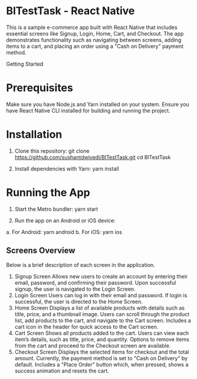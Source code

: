 # BlTestTask - React Native

This is a sample e-commerce app built with React Native that includes essential screens like Signup, Login, Home, Cart, and Checkout. The app demonstrates functionality such as navigating between screens, adding items to a cart, and placing an order using a "Cash on Delivery" payment method.

Getting Started

# Prerequisites
Make sure you have Node.js and Yarn installed on your system.
Ensure you have React Native CLI installed for building and running the project.

# Installation
  1. Clone this repository:
  git clone https://github.com/sushantdwivedi/BlTestTask.git
  cd BlTestTask

  2. Install dependencies with Yarn:
  yarn install

# Running the App
  1. Start the Metro bundler:
      yarn start
     
  2. Run the app on an Android or iOS device:

  a. For Android:
      yarn android
  b. For iOS:
      yarn ios

## Screens Overview
  Below is a brief description of each screen in the application.

  1. Signup Screen
      Allows new users to create an account by entering their email, password, and confirming their password.
      Upon successful signup, the user is navigated to the Login Screen.
  2. Login Screen
      Users can log in with their email and password.
      If login is successful, the user is directed to the Home Screen.
  3. Home Screen
      Displays a list of available products with details such as title, price, and a thumbnail image.
      Users can scroll through the product list, add products to the cart, and navigate to the Cart screen.
      Includes a cart icon in the header for quick access to the Cart screen.
  4. Cart Screen
      Shows all products added to the cart.
      Users can view each item’s details, such as title, price, and quantity.
      Options to remove items from the cart and proceed to the Checkout screen are available.
  5. Checkout Screen
      Displays the selected items for checkout and the total amount.
      Currently, the payment method is set to "Cash on Delivery" by default.
      Includes a "Place Order" button which, when pressed, shows a success animation and resets the cart.


     
     
